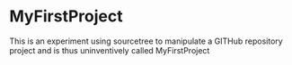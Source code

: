 # MyFirstProject

This is an experiment using sourcetree to manipulate a GITHub repository project and is thus uninventively called MyFirstProject

